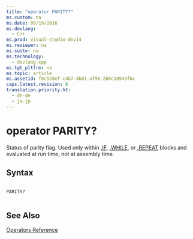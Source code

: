 ```yaml
---
title: "operator PARITY?"
ms.custom: na
ms.date: 09/19/2016
ms.devlang: 
  - C++
ms.prod: visual-studio-dev14
ms.reviewer: na
ms.suite: na
ms.technology: 
  - devlang-cpp
ms.tgt_pltfrm: na
ms.topic: article
ms.assetid: f8c52def-c4b7-4b81-af96-2b0c2d943f6c
caps.latest.revision: 8
translation.priority.ht: 
  - de-de
  - ja-jp
---
```

# operator PARITY?
Status of parity flag. Used only within [.IF](../vs140/.IF.md), [.WHILE](../vs140/.WHILE.md), or [.REPEAT](../vs140/.REPEAT.md) blocks and evaluated at run time, not at assembly time.  
  
## Syntax  
  
```  
  
PARITY?  
  
```  
  
## See Also  
 [Operators Reference](../vs140/Operators-Reference.md)